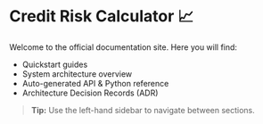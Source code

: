# Credit Risk Calculator 📈

Welcome to the official documentation site. Here you will find:

* Quickstart guides
* System architecture overview
* Auto-generated API & Python reference
* Architecture Decision Records (ADR)

> **Tip:** Use the left-hand sidebar to navigate between sections. 